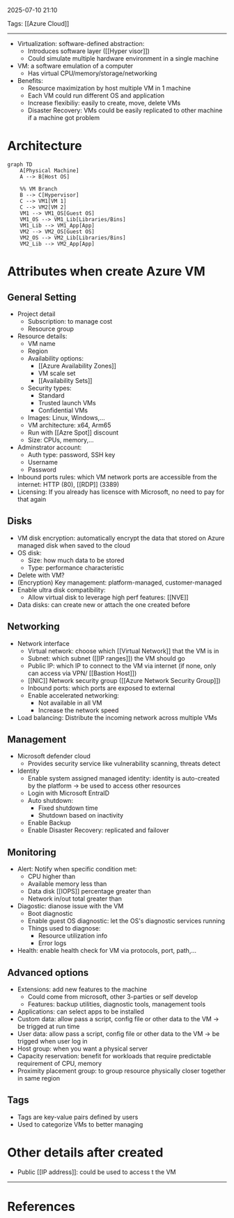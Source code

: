 2025-07-10 21:10

Tags: [[Azure Cloud]] 

---

- Virtualization: software-defined abstraction:
	- Introduces software layer ([[Hyper visor]])
	- Could simulate multiple hardware environment in a single machine
- VM: a software emulation of a computer
	- Has virtual CPU/memory/storage/networking
- Benefits:
	- Resource maximization by host multiple VM in 1 machine
	- Each VM could run different OS and application
	- Increase flexibiliy: easily to create, move, delete VMs
	- Disaster Recovery: VMs could be easily replicated to other machine if a machine got problem

# Architecture
```mermaid
graph TD
    A[Physical Machine]
    A --> B[Host OS]
    
    %% VM Branch
    B --> C[Hypervisor]
    C --> VM1[VM 1]
    C --> VM2[VM 2]
    VM1 --> VM1_OS[Guest OS]
    VM1_OS --> VM1_Lib[Libraries/Bins]
    VM1_Lib --> VM1_App[App]
    VM2 --> VM2_OS[Guest OS]
    VM2_OS --> VM2_Lib[Libraries/Bins]
    VM2_Lib --> VM2_App[App]
```
# Attributes when create Azure VM
## General Setting
- Project detail
	- Subscription: to manage cost
	- Resource group
- Resource details:
	- VM name
	- Region
	- Availability options:
		- [[Azure Availability Zones]]
		- VM scale set
		- [[Availability Sets]]
	- Security types:
		- Standard
		- Trusted launch VMs
		- Confidential VMs
	- Images: Linux, Windows,...
	- VM architecture: x64, Arm65
	- Run with [[Azre Spot]] discount
	- Size: CPUs, memory,...
- Adminstrator account:
	- Auth type: password, SSH key
	- Username
	- Password
- Inbound ports rules: which VM network ports are accessible from the internet: HTTP (80), [[RDP]] (3389)
- Licensing: If you already has licensce with Microsoft, no need to pay for that again

## Disks
- VM disk encryption: automatically encrypt the data that stored on Azure managed disk when saved to the cloud
- OS disk:
	- Size: how much data to be stored
	- Type: performance characteristic
- Delete with VM?
- (Encryption) Key management: platform-managed, customer-managed
- Enable ultra disk compatibility:
	- Allow virtual disk to leverage high perf features: [[NVE]]
- Data disks: can create new or attach the one created before

## Networking
- Network interface
	- Virtual network: choose which [[Virtual Network]] that the VM is in
	- Subnet: which subnet ([[IP ranges]]) the VM should go
	- Public IP: which IP to connect to the VM via internet (if none, only can access via VPN/ [[Bastion Host]])
	- [[NIC]] Network security group ([[Azure Network Security Group]])
	- Inbound ports: which ports are exposed to external
	- Enable accelerated networking:
		- Not available in all VM
		- Increase the network speed
- Load balancing: Distribute the incoming network across multiple VMs

## Management
- Microsoft defender cloud
	- Provides security service like vulnerability scanning, threats detect
- Identity
	- Enable system assigned managed identity: identity is auto-created by the platform -> be used to access other resources
	- Login with Microsoft EntraID
	- Auto shutdown:
		- Fixed shutdown time
		- Shutdown based on inactivity
	- Enable Backup
	- Enable Disaster Recovery: replicated and failover

## Monitoring
- Alert: Notify when specific condition met:
	- CPU higher than
	- Available memory less than
	- Data disk [[IOPS]] percentage greater than
	- Network in/out total greater than
- Diagostic: dianose issue with the VM 
	- Boot diagnostic
	- Enable guest OS diagnostic: let the OS's diagnostic services running
	- Things used to diagnose:
		- Resource utilization info
		- Error logs
- Health: enable health check for VM via protocols, port, path,...
## Advanced options
- Extensions: add new features to the machine
	- Could come from microsoft, other 3-parties or self develop
	- Features: backup utilities, diagnostic tools, management tools
- Applications: can select apps to be installed
- Custom data: allow pass a script, config file or other data to the VM -> be trigged at run time
- User data: allow pass a script, config file or other data to the VM -> be trigged when user log in
- Host group: when you want a physical server
- Capacity reservation: benefit for workloads that require predictable requirement of CPU, memory
- Proximity placement group: to group resource physically closer together in same region

## Tags
- Tags are key-value pairs defined by users
- Used to categorize VMs to better managing

# Other details after created
- Public [[IP address]]: could be used to access t the VM

---
# References